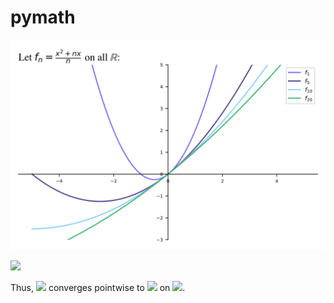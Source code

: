 # pymath

![](test.svg)

<img src="https://render.githubusercontent.com/render/math?math=f(x) = \lim_{n \rightarrow \infty} f_{n}(x) = \lim_{n \rightarrow \infty} \left (\frac{n x \dotplus x^{2}}{n}\right )\mathtt{\text{ = }}x">

Thus, <img src="https://render.githubusercontent.com/render/math?math=(f_n)"> converges pointwise to <img src="https://render.githubusercontent.com/render/math?math=f(x) = x"> on <img src="https://render.githubusercontent.com/render/math?math=\mathbb R">.
